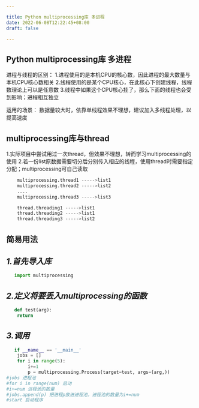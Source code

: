 ```yaml
---

title: Python multiprocessing库 多进程
date: 2022-06-08T12:22:45+08:00
draft: false

---
```


## Python multiprocessing库 多进程
进程与线程的区别：
1.进程使用的是本机CPU的核心数，因此进程的最大数量与本机CPU核心数相关
2.线程使用的是某个CPU核心，在此核心下创建线程，线程数理论上可以是任意数
3.线程中如果这个CPU核心挂了，那么下面的线程也会受到影响；进程相互独立

运用的场景：
数据量较大时，依靠单线程效果不理想，建议加入多线程处理，以提高速度

## **multiprocessing库与thread**
1.实际项目中尝试用过一次thread，但效果不理想，转而学习multiprocessing的使用
2.若一份list原数据需要切分后分别传入相应的线程，使用thread时需要指定分配；multiprocessing可自己读取
```python
    multiprocessing.thread1 ----->list1
    multiprocessing.thread2 ----->list2
    ....
    multiprocessing.thread3 ----->list3

    thread.threading1 ----->list1
    thread.threading2 ----->list1
    thread.threading3 ----->list2
```
## **简易用法**
## ***1.首先导入库***
```python
​	import multiprocessing
```
## ***2.定义将要丢入multiprocessing的函数***
```python
   def test(arg):
    return
```
## ***3.调用***
```python
   if __name__ == '__main__'
    jobs = []
    for i in range(5):
        i+=1
        p = multiprocessing.Process(target=test, args=(arg,))
#jobs 进程池
#for i in range(num) 启动
#i+=num 进程池的数量
#jobs.append(p) 把进程p放进进程池，进程池的数量为i+=num
#start 启动程序
```